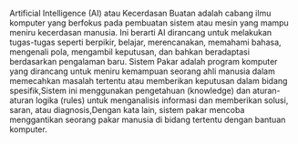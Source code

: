 Artificial Intelligence (AI) atau Kecerdasan Buatan adalah cabang ilmu komputer yang berfokus pada pembuatan sistem atau mesin yang mampu meniru kecerdasan manusia. Ini berarti AI dirancang untuk melakukan tugas-tugas seperti berpikir, belajar, merencanakan, memahami bahasa, mengenali pola, mengambil keputusan, dan bahkan beradaptasi berdasarkan pengalaman baru.
Sistem Pakar adalah program komputer yang dirancang untuk meniru kemampuan seorang ahli manusia dalam memecahkan masalah tertentu atau memberikan keputusan dalam bidang spesifik,Sistem ini menggunakan pengetahuan (knowledge) dan aturan-aturan logika (rules) untuk menganalisis informasi dan memberikan solusi, saran, atau diagnosis,Dengan kata lain, sistem pakar mencoba menggantikan seorang pakar manusia di bidang tertentu dengan bantuan komputer.
